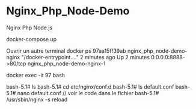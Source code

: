 # Nginx_Php_Node-Demo
 Nginx Php Node.js

docker-compose up

Ouvrir un autre terminal
docker ps
97aa15ff39ab   nginx_php_node-demo-nginx    "/docker-entrypoint.…"   2 minutes ago   Up 2 minutes   0.0.0.0:8888->80/tcp    nginx_php_node-demo-nginx-1

docker exec -it 97 bash 

bash-5.1# ls
bash-5.1# cd etc/nginx/conf.d
bash-5.1# ls
default.conf
bash-5.1# nano default.conf // voir le code dans le fichier
bash-5.1# /usr/sbin/nginx -s reload